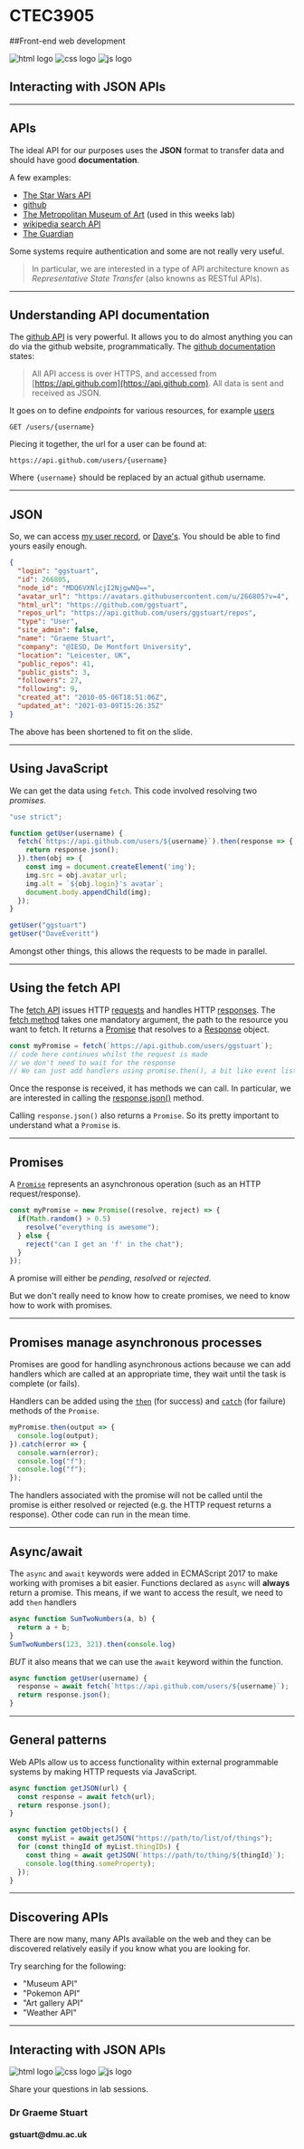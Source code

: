 # CTEC3905
##Front-end web development

<div class="flex-center intro">
  <img src="images/html.svg" alt="html logo">
  <img src="images/css.svg" alt="css logo">
  <img src="images/js.svg" alt="js logo">
</div>

## Interacting with JSON APIs

-----

## APIs

The ideal API for our purposes uses the **JSON** format to transfer data and should have good **documentation**.

A few examples:

- [The Star Wars API](https://swapi.dev/documentation)
- [github](https://docs.github.com/en/rest)
- [The Metropolitan Museum of Art](https://metmuseum.github.io/) (used in this weeks lab)
- [wikipedia search API](https://www.mediawiki.org/wiki/API:Search)
- [The Guardian](https://open-platform.theguardian.com/documentation/search)

Some systems require authentication and some are not really very useful.

<div class="smaller"></div>

>In particular, we are interested in a type of API architecture known as *Representative State Transfer* (also knowns as RESTful APIs).

-----

## Understanding API documentation

The [github API](https://docs.github.com/en/rest) is very powerful.
It allows you to do almost anything you can do via the github website, programmatically.
The [github documentation](https://docs.github.com/en/rest/overview/resources-in-the-rest-api#schema) states:

>All API access is over HTTPS, and accessed from [https://api.github.com](https://api.github.com). All data is sent and received as JSON.

It goes on to define *endpoints* for various resources, for example [users](https://docs.github.com/en/rest/reference/users#get-a-user)

```http
GET /users/{username}
```

Piecing it together, the url for a user can be found at:

```http
https://api.github.com/users/{username}
```

Where `{username}` should be replaced by an actual github username.

-----

## JSON

So, we can access [my user record](https://api.github.com/users/ggstuart), or [Dave's](https://api.github.com/users/DaveEveritt).
You should be able to find yours easily enough.

<div class="smaller"></div>

```json
{
  "login": "ggstuart",
  "id": 266805,
  "node_id": "MDQ6VXNlcjI2NjgwNQ==",
  "avatar_url": "https://avatars.githubusercontent.com/u/266805?v=4",
  "html_url": "https://github.com/ggstuart",
  "repos_url": "https://api.github.com/users/ggstuart/repos",
  "type": "User",
  "site_admin": false,
  "name": "Graeme Stuart",
  "company": "@IESD, De Montfort University",
  "location": "Leicester, UK",
  "public_repos": 41,
  "public_gists": 3,
  "followers": 27,
  "following": 9,
  "created_at": "2010-05-06T18:51:06Z",
  "updated_at": "2021-03-09T15:26:35Z"
}
```

The above has been shortened to fit on the slide.

-----

## Using JavaScript

We can get the data using `fetch`.
This code involved resolving two *promises*.

```js
"use strict";

function getUser(username) {
  fetch(`https://api.github.com/users/${username}`).then(response => {
    return response.json();
  }).then(obj => {
    const img = document.createElement('img');
    img.src = obj.avatar_url;
    img.alt = `${obj.login}'s avatar`;
    document.body.appendChild(img);
  });
}

getUser("ggstuart")
getUser("DaveEveritt")

```

Amongst other things, this allows the requests to be made in parallel.

-----

## Using the fetch API

The [fetch API](https://developer.mozilla.org/en-US/docs/Web/API/Fetch_API) issues HTTP [requests](https://developer.mozilla.org/en-US/docs/Web/API/Request) and handles HTTP [responses](https://developer.mozilla.org/en-US/docs/Web/API/Response).
The [fetch method](https://developer.mozilla.org/en-US/docs/Web/API/WindowOrWorkerGlobalScope/fetch) takes one mandatory argument, the path to the resource you want to fetch.
It returns a [Promise](https://developer.mozilla.org/en-US/docs/Web/JavaScript/Reference/Global_Objects/Promise) that resolves to a [Response](https://developer.mozilla.org/en-US/docs/Web/API/Response) object.

```js
const myPromise = fetch(`https://api.github.com/users/ggstuart`);
// code here continues whilst the request is made
// we don't need to wait for the response
// We can just add handlers using promise.then(), a bit like event listeners
```

Once the response is received, it has methods we can call.
In particular, we are interested in calling the [response.json()](https://developer.mozilla.org/en-US/docs/Web/API/Body/json) method.

Calling `response.json()` also returns a `Promise`.
So its pretty important to understand what a `Promise` is.

-----

## Promises

A [`Promise`](https://developer.mozilla.org/en-US/docs/Web/JavaScript/Reference/Global_Objects/Promise) represents an asynchronous operation (such as an HTTP request/response).

```js
const myPromise = new Promise((resolve, reject) => {
  if(Math.random() > 0.5)
    resolve("everything is awesome");
  } else {
    reject("can I get an 'f' in the chat");
  }
});
```
A promise will either be *pending*, *resolved* or *rejected*.

But we don't really need to know how to create promises, we need to know how to work with promises.

-----

## Promises manage asynchronous processes

Promises are good for handling asynchronous actions because we can add handlers which are called at an appropriate time, they wait until the task is complete (or fails).

Handlers can be added using the [`then`](https://developer.mozilla.org/en-US/docs/Web/JavaScript/Reference/Global_Objects/Promise/then) (for success) and [`catch`](https://developer.mozilla.org/en-US/docs/Web/JavaScript/Reference/Global_Objects/Promise/then) (for failure) methods of the `Promise`.

```js
myPromise.then(output => {
  console.log(output);
}).catch(error => {
  console.warn(error);
  console.log("f");
  console.log("f");
});

```

The handlers associated with the promise will not be called until the promise is either resolved or rejected (e.g. the HTTP request returns a response).
Other code can run in the mean time.

-----

## Async/await

The `async` and `await` keywords were added in ECMAScript 2017 to make working with promises a bit easier.
Functions declared as `async` will **always** return a promise.
This means, if we want to access the result, we need to add `then` handlers

```js
async function SumTwoNumbers(a, b) {
  return a + b;
}
SumTwoNumbers(123, 321).then(console.log)
```

*BUT* it also means that we can use the `await` keyword within the function.

```js
async function getUser(username) {
  response = await fetch(`https://api.github.com/users/${username}`);
  return response.json();
}
```

-----

## General patterns

Web APIs allow us to access functionality within external programmable systems by making HTTP requests via JavaScript.

```js
async function getJSON(url) {
  const response = await fetch(url);
  return response.json();
}

async function getObjects() {
  const myList = await getJSON("https://path/to/list/of/things");
  for (const thingId of myList.thingIDs) {
    const thing = await getJSON(`https://path/to/thing/${thingId}`);
    console.log(thing.someProperty);
  });
}

```


-----



## Discovering APIs

<div class="larger"></div>

There are now many, many APIs available on the web and they can be discovered relatively easily if you know what you are looking for.

Try searching for the following:

- "Museum API"
- "Pokemon API"
- "Art gallery API"
- "Weather API"

-----

<div class="center hero">
  <h2>Interacting with JSON APIs</h2>

  <div class="flex-center intro">
    <img src="images/html.svg" alt="html logo">
    <img src="images/css.svg" alt="css logo">
    <img src="images/js.svg" alt="js logo">
  </div>

  <p>Share your questions in lab sessions.</p>
  <h3>Dr Graeme Stuart</h3>
  <h4>gstuart@dmu.ac.uk</h4>
</div>
